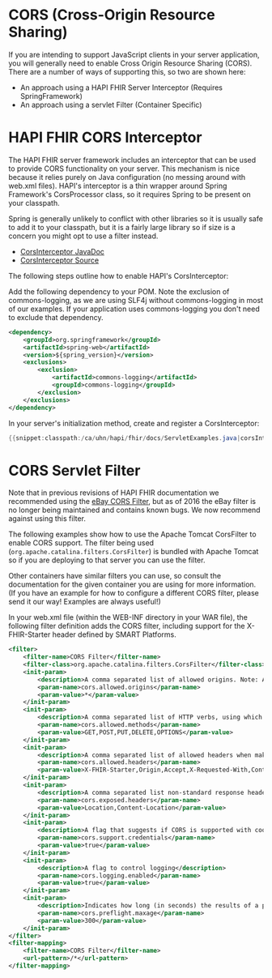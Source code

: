 # CORS (Cross-Origin Resource Sharing)
			
If you are intending to support JavaScript clients in your server application, you will generally need to enable Cross Origin Resource Sharing (CORS). There are a number of ways of supporting this, so two are shown here: 

* An approach using a HAPI FHIR Server Interceptor (Requires SpringFramework)
* An approach using a servlet Filter (Container Specific)

<a name="cors_interceptor"/>

# HAPI FHIR CORS Interceptor

The HAPI FHIR server framework includes an interceptor that can be used to provide CORS functionality on your server. This mechanism is nice because it relies purely on Java configuration (no messing around with web.xml files). HAPI's interceptor is a thin wrapper around Spring Framework's CorsProcessor class, so it requires Spring to be present on your classpath.

Spring is generally unlikely to conflict with other libraries so it is usually safe to add it to your classpath, but it is a fairly large library so if size is a concern you might opt to use a filter instead.

* [CorsInterceptor JavaDoc](/apidocs/hapi-fhir-server/ca/uhn/fhir/rest/server/interceptor/CorsInterceptor.html)
* [CorsInterceptor Source](https://github.com/jamesagnew/hapi-fhir/blob/master/hapi-fhir-server/src/main/java/ca/uhn/fhir/rest/server/interceptor/CorsInterceptor.java)

The following steps outline how to enable HAPI's CorsInterceptor:

Add the following dependency to your POM. Note the exclusion of commons-logging, as we are using SLF4j without commons-logging in most of our examples. If your application uses commons-logging you don't need to exclude that dependency.

```xml
<dependency>
	<groupId>org.springframework</groupId>
	<artifactId>spring-web</artifactId>
	<version>${spring_version}</version>
	<exclusions>
		<exclusion>
			<artifactId>commons-logging</artifactId>
			<groupId>commons-logging</groupId>
		</exclusion>
	</exclusions>
</dependency>
```

In your server's initialization method, create and register a CorsInterceptor:

```java
{{snippet:classpath:/ca/uhn/hapi/fhir/docs/ServletExamples.java|corsInterceptor}}
``` 

# CORS Servlet Filter

<p class="doc_info_bubble">
Note that in previous revisions of HAPI FHIR documentation we recommended using the <a href="https://github.com/ebay/cors-filter">eBay CORS Filter</a>, but as of 2016 the eBay filter is no longer being maintained and contains known bugs. We now recommend against using this filter. 
</p>

The following examples show how to use the Apache Tomcat CorsFilter to enable CORS support. The filter being used (`org.apache.catalina.filters.CorsFilter`) is bundled with Apache Tomcat so if you are deploying to that server you can use the filter.

Other containers have similar filters you can use, so consult the documentation for the given container you are using for more information. (If you have an example for how to configure a different CORS filter, please send it our way! Examples are always useful!)

In your web.xml file (within the WEB-INF directory in your WAR file), the following filter definition adds the CORS filter, including support for the X-FHIR-Starter header defined by SMART Platforms.

```xml
<filter>
	<filter-name>CORS Filter</filter-name>
	<filter-class>org.apache.catalina.filters.CorsFilter</filter-class>
	<init-param>
		<description>A comma separated list of allowed origins. Note: An '*' cannot be used for an allowed origin when using credentials.</description>
		<param-name>cors.allowed.origins</param-name>
		<param-value>*</param-value>
	</init-param>
	<init-param>
		<description>A comma separated list of HTTP verbs, using which a CORS request can be made.</description>
		<param-name>cors.allowed.methods</param-name>
		<param-value>GET,POST,PUT,DELETE,OPTIONS</param-value>
	</init-param>
	<init-param>
		<description>A comma separated list of allowed headers when making a non simple CORS request.</description>
		<param-name>cors.allowed.headers</param-name>
		<param-value>X-FHIR-Starter,Origin,Accept,X-Requested-With,Content-Type,Access-Control-Request-Method,Access-Control-Request-Headers,Authorization</param-value>
	</init-param>
	<init-param>
		<description>A comma separated list non-standard response headers that will be exposed to XHR2 object.</description>
		<param-name>cors.exposed.headers</param-name>
		<param-value>Location,Content-Location</param-value>
	</init-param>
	<init-param>
		<description>A flag that suggests if CORS is supported with cookies</description>
		<param-name>cors.support.credentials</param-name>
		<param-value>true</param-value>
	</init-param>
	<init-param>
		<description>A flag to control logging</description>
		<param-name>cors.logging.enabled</param-name>
		<param-value>true</param-value>
	</init-param>
	<init-param>
		<description>Indicates how long (in seconds) the results of a preflight request can be cached in a preflight result cache.</description>
		<param-name>cors.preflight.maxage</param-name>
		<param-value>300</param-value>
	</init-param>
</filter>
<filter-mapping>
	<filter-name>CORS Filter</filter-name>
	<url-pattern>/*</url-pattern>
</filter-mapping>
```


